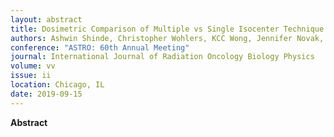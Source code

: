 ```yaml
---
layout: abstract
title: Dosimetric Comparison of Multiple vs Single Isocenter Technique for Lienar Accelerator-Based Stereotactic Radiosurgery - The Importance of the Six Degree Couch
authors: Ashwin Shinde, Christopher Wohlers, KCC Wong, Jennifer Novak, Jack Neylon, Chunhui Han, An Liu, Savita Dandapani, and Scott Glaser
conference: "ASTRO: 60th Annual Meeting"
journal: International Journal of Radiation Oncology Biology Physics
volume: vv
issue: ii
location: Chicago, IL
date: 2019-09-15
---
```

**Abstract**

